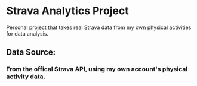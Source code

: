 # Strava Analytics Project
Personal project that takes real Strava data from my own physical activities for data analysis.

## Data Source:
### From the offical Strava API, using my own account's physical activity data.
